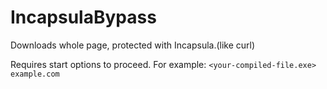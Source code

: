 # IncapsulaBypass
Downloads whole page, protected with Incapsula.(like curl)


Requires start options to proceed. For example: ```<your-compiled-file.exe> example.com```
